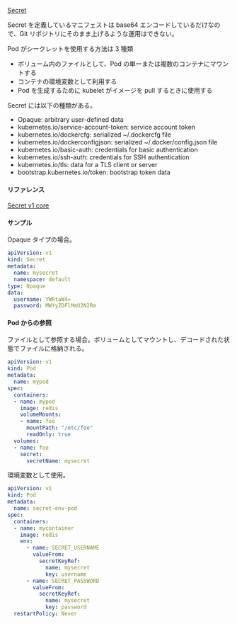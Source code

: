 
[Secret](https://kubernetes.io/ja/docs/concepts/configuration/secret/)

Secret を定義しているマニフェストは base64 エンコードしているだけなので、Git リポジトリにそのまま上げるような運用はできない。

Pod がシークレットを使用する方法は 3 種類

* ボリューム内のファイルとして、Pod の単一または複数のコンテナにマウントする
* コンテナの環境変数として利用する
* Pod を生成するために kubelet がイメージを pull するときに使用する

Secret には以下の種類がある。

* Opaque: arbitrary user-defined data
* kubernetes.io/service-account-token: service account token
* kubernetes.io/dockercfg: serialized ~/.dockercfg file
* kubernetes.io/dockerconfigjson: serialized ~/.docker/config.json file
* kubernetes.io/basic-auth: credentials for basic authentication
* kubernetes.io/ssh-auth: credentials for SSH authentication
* kubernetes.io/tls: data for a TLS client or server
* bootstrap.kubernetes.io/token: bootstrap token data


#### リファレンス

[Secret v1 core](https://kubernetes.io/docs/reference/generated/kubernetes-api/v1.23/#secret-v1-core)


#### サンプル

Opaque タイプの場合。

```yaml
apiVersion: v1
kind: Secret
metadata:
  name: mysecret
  namespace: default
type: Opaque
data:
  username: YWRtaW4=
  password: MWYyZDFlMmU2N2Rm
```


#### Pod からの参照

ファイルとして参照する場合。ボリュームとしてマウントし、デコードされた状態でファイルに格納される。

```yaml
apiVersion: v1
kind: Pod
metadata:
  name: mypod
spec:
  containers:
  - name: mypod
    image: redis
    volumeMounts:
    - name: foo
      mountPath: "/etc/foo"
      readOnly: true
  volumes:
  - name: foo
    secret:
      secretName: mysecret
```

環境変数として使用。

```yaml
apiVersion: v1
kind: Pod
metadata:
  name: secret-env-pod
spec:
  containers:
  - name: mycontainer
    image: redis
    env:
      - name: SECRET_USERNAME
        valueFrom:
          secretKeyRef:
            name: mysecret
            key: username
      - name: SECRET_PASSWORD
        valueFrom:
          secretKeyRef:
            name: mysecret
            key: password
  restartPolicy: Never
```

